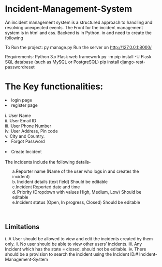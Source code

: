 # Incident-Management-System
An incident management system is a structured approach to handling and resolving unexpected events.
The Front for the incident management system is in html and css. Backend is in Python.
in and need to create the following

To Run the project:
py manage.py
Run the server on http://127.0.0.1:8000/

Requirements:
Python 3.x
Flask web framework
py -m pip install -U Flask
SQL database (such as MySQL or PostgreSQL)
pip install django-rest-passwordreset


# The Key functionalities:
<li> login page </li>
<li> register page </li> <br>
i. User Name<br>
ii. User Email ID<br>
iii. User Phone Number<br>
iv. User Address, Pin code<br>
v. City and Country. <br>
<li> Forgot Password  </li> <br>
<li> Create Incident  </li> <br>
 The incidents include the following details- <br>
<ol> a.Reporter name (Name of the user who logs in and creates the incident)<br>
b. Incident details (text field) Should be editable<br>
c.Incident Reported date and time<br>
d. Priority (Dropdown with values High, Medium, Low)
Should be editable<br>
e.Incident status (Open, In progress, Closed) Should be editable </ol><br>

## Limitations
i. A User should be allowed to view and edit the incidents created by
them only.
ii. No user should be able to view other users’ incidents.
iii. Any Incident which has the state = closed, should not be editable.
iv. There should be a provision to search the incident using the Incident ID.# Incident-Management-System
